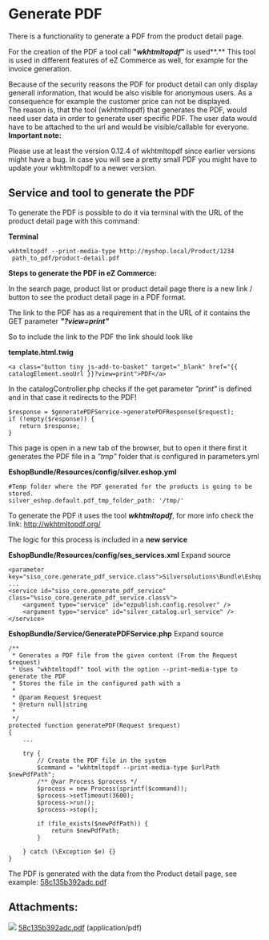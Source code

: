 #  Generate PDF 

There is a functionality to generate a PDF from the product detail page.

For the creation of the PDF a tool call **"*wkhtmltopdf*"** is used**.** This tool is used in different features of eZ Commerce as well, for example for the invoice generation.

Because of the security reasons the PDF for product detail can only display generall information, that would be also visible for anonymous users. As a consequence for example the customer price can not be displayed.  
The reason is, that the tool (wkhtmltopdf) that generates the PDF, would need user data in order to generate user specific PDF. The user data would have to be attached to the url and would be visible/callable for everyone.  
**Important note:**

Please use at least the version 0.12.4 of wkhtmltopdf since earlier versions might have a bug. In case you will see a pretty small PDF you might have to update your wkhtmltopdf to a newer version. 

## Service and tool to generate the PDF

To generate the PDF is possible to do it via terminal with the URL of the product detail page with this command:

**Terminal**

``` 
wkhtmltopdf --print-media-type http://myshop.local/Product/1234
 path_to_pdf/product-detail.pdf
```

**Steps to generate the PDF in eZ Commerce:**

In the search page, product list or product detail page there is a new link / button to see the product detail page in a PDF format.

The link to the PDF has as a requirement that in the URL of it contains the GET parameter ***"?view=print"***

So to include the link to the PDF the link should look like

**template.html.twig**

``` 
<a class="button tiny js-add-to-basket" target="_blank" href="{{ catalogElement.seoUrl }}?view=print">PDF</a>
```

In the catalogController.php checks if the get parameter *"print"* is defined and in that case it redirects to the PDF\!

``` 
$response = $generatePDFService->generatePDFResponse($request);
if (!empty($response)) {
   return $response;
}
```

This page is open in a new tab of the browser, but to open it there first it generates the PDF file in a *"tmp"* folder that is configured in parameters.yml

**EshopBundle/Resources/config/silver.eshop.yml**

``` 
#Temp folder where the PDF generated for the products is going to be stored.
silver_eshop.default.pdf_tmp_folder_path: '/tmp/'
```

To generate the PDF it uses the tool ***wkhtmltopdf***, for more info check the link: <http://wkhtmltopdf.org/>

The logic for this process is included in a **new service**

**EshopBundle/Resources/config/ses\_services.xml** Expand source 

``` 
<parameter key="siso_core.generate_pdf_service.class">Silversolutions\Bundle\EshopBundle\Service\GeneratePDFService</parameter>
... 
<service id="siso_core.generate_pdf_service" class="%siso_core.generate_pdf_service.class%">
    <argument type="service" id="ezpublish.config.resolver" />
    <argument type="service" id="silver_catalog.url_service" />
</service>
```

**EshopBundle/Service/GeneratePDFService.php** Expand source 

``` 
/**
 * Generates a PDF file from the given content (From the Request $request)
 * Uses "wkhtmltopdf" tool with the option --print-media-type to generate the PDF
 * Stores the file in the configured path with a
 *
 * @param Request $request
 * @return null|string
 *
 */
protected function generatePDF(Request $request)
{
    ...

    try {
        // Create the PDF file in the system
        $command = "wkhtmltopdf --print-media-type $urlPath $newPdfPath";
        /** @var Process $process */
        $process = new Process(sprintf($command));
        $process->setTimeout(3600);
        $process->run();
        $process->stop();

        if (file_exists($newPdfPath)) {
            return $newPdfPath;
        }

    } catch (\Exception $e) {}
}
```

The PDF is generated with the data from the Product detail page, see example: [58c135b392adc.pdf](attachments/23560519/23563990.pdf)

## Attachments:

![](images/icons/bullet_blue.gif) [58c135b392adc.pdf](attachments/23560519/23563990.pdf) (application/pdf)  
